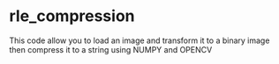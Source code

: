 # rle_compression
 This code allow you to load an image and transform it to a binary image then compress it to a string using NUMPY and OPENCV  
